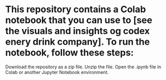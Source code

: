# This repository contains a Colab notebook that you can use to [see the visuals and insights og codex enery drink company]. To run the notebook, follow these steps:

Download the repository as a zip file.
Unzip the file.
Open the .ipynb file in Colab or another Jupyter Notebook environment.
